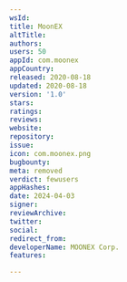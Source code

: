 ```yaml
---
wsId: 
title: MoonEX
altTitle: 
authors: 
users: 50
appId: com.moonex
appCountry: 
released: 2020-08-18
updated: 2020-08-18
version: '1.0'
stars: 
ratings: 
reviews: 
website: 
repository: 
issue: 
icon: com.moonex.png
bugbounty: 
meta: removed
verdict: fewusers
appHashes: 
date: 2024-04-03
signer: 
reviewArchive: 
twitter: 
social: 
redirect_from: 
developerName: MOONEX Corp.
features: 

---
```


